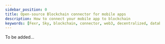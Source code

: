 ```yaml
---
sidebar_position: 0
title: Open-source Blockchain connector for mobile apps
description: How to connect your mobile app to blockchain
keywords: [Fexr, Sky, blockchain, connector, web3, decentralized, database, storage, authentication, login, console, create-subnet, blockchain]
---
```


To be added...
